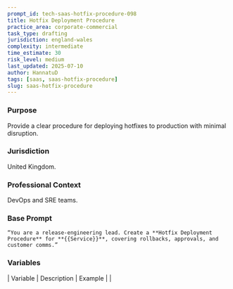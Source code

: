 ```yaml
---
prompt_id: tech-saas-hotfix-procedure-098
title: Hotfix Deployment Procedure
practice_area: corporate-commercial
task_type: drafting
jurisdiction: england-wales
complexity: intermediate
time_estimate: 30
risk_level: medium
last_updated: 2025-07-10
author: HannatuD
tags: [saas, saas-hotfix-procedure]
slug: saas-hotfix-procedure
---
```


### Purpose  
Provide a clear procedure for deploying hotfixes to production with minimal disruption.

### Jurisdiction  
United Kingdom.

### Professional Context  
DevOps and SRE teams.

### Base Prompt  
```text
“You are a release-engineering lead. Create a **Hotfix Deployment Procedure** for **{{Service}}**, covering rollbacks, approvals, and customer comms.”
```

### Variables  
| Variable | Description | Example |
|
